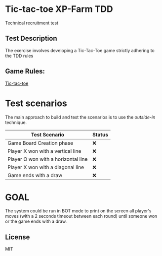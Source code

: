 # Tic-tac-toe XP-Farm TDD

Technical recruitment test

## Test Description
The exercise involves developing a Tic-Tac-Toe game strictly adhering to the TDD rules

## Game Rules:

[Tic-tac-toe](https://en.wikipedia.org/wiki/Tic-tac-toe)

# Test scenarios
The main approach to build and test the scenarios is to use the _outside-in_ technique.

| Test Scenario | Status |
| ------ | ------ |
| Game Board Creation phase | ❌ |
| Player X won with a vertical line | ❌ |
| Player O won with a horizontal line | ❌ |
| Player X won with a diagonal line | ❌ |
| Game ends with a draw | ❌ |

# GOAL
The system could be run in BOT mode to print on the screen all player's moves (with a 2 seconds timeout between each round) until someone won or the game ends with a draw.

## License

MIT